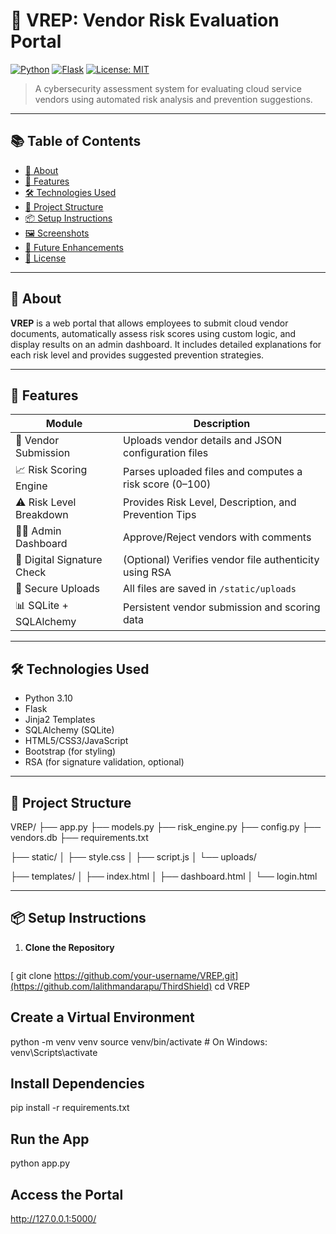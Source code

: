 # 🔐 VREP: Vendor Risk Evaluation Portal

[![Python](https://img.shields.io/badge/Python-3.10-blue.svg)](https://www.python.org/downloads/release/python-3100/)
[![Flask](https://img.shields.io/badge/Flask-Web_Framework-lightgrey.svg)](https://flask.palletsprojects.com/)
[![License: MIT](https://img.shields.io/badge/License-MIT-yellow.svg)](https://opensource.org/licenses/MIT)

> A cybersecurity assessment system for evaluating cloud service vendors using automated risk analysis and prevention suggestions.

---

## 📚 Table of Contents

- [📘 About](#-about)
- [🚀 Features](#-features)
- [🛠️ Technologies Used](#️-technologies-used)
- [📂 Project Structure](#-project-structure)
- [📦 Setup Instructions](#-setup-instructions)
- [🖼️ Screenshots](#-screenshots)
- [🔮 Future Enhancements](#-future-enhancements)
- [📄 License](#-license)

---

## 📘 About

**VREP** is a web portal that allows employees to submit cloud vendor documents, automatically assess risk scores using custom logic, and display results on an admin dashboard. It includes detailed explanations for each risk level and provides suggested prevention strategies.

---

## 🚀 Features

| Module                       | Description                                                                 |
|-----------------------------|-----------------------------------------------------------------------------|
| 📄 Vendor Submission         | Uploads vendor details and JSON configuration files                        |
| 📈 Risk Scoring Engine       | Parses uploaded files and computes a risk score (0–100)                     |
| ⚠️ Risk Level Breakdown       | Provides Risk Level, Description, and Prevention Tips                      |
| 🧑‍💼 Admin Dashboard          | Approve/Reject vendors with comments                                       |
| 🔏 Digital Signature Check   | (Optional) Verifies vendor file authenticity using RSA                    |
| 🔐 Secure Uploads            | All files are saved in `/static/uploads`                                   |
| 📊 SQLite + SQLAlchemy       | Persistent vendor submission and scoring data                              |

---

## 🛠️ Technologies Used

- Python 3.10
- Flask
- Jinja2 Templates
- SQLAlchemy (SQLite)
- HTML5/CSS3/JavaScript
- Bootstrap (for styling)
- RSA (for signature validation, optional)

---

## 📂 Project Structure

VREP/
├── app.py
├── models.py
├── risk_engine.py
├── config.py
├── vendors.db
├── requirements.txt

├── static/
│   ├── style.css
│   ├── script.js
│   └── uploads/

├── templates/
│   ├── index.html
│   ├── dashboard.html
│   └── login.html

---

## 📦 Setup Instructions

1. **Clone the Repository**
   ```bash
  [ git clone https://github.com/your-username/VREP.git](https://github.com/lalithmandarapu/ThirdShield)
   cd VREP

## Create a Virtual Environment

python -m venv venv
source venv/bin/activate  # On Windows: venv\Scripts\activate

## Install Dependencies

pip install -r requirements.txt


## Run the App

python app.py

## Access the Portal

http://127.0.0.1:5000/
